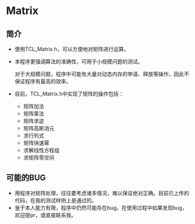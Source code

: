 # Matrix

## 简介

- 使用TCL_Matrix.h，可以方便地对矩阵进行运算。

- 本程序更强调算法的准确性，可用于小规模问题的测试。

  对于大规模问题，程序中可能有大量对动态内存的申请、释放等操作，因此不保证程序有最高的效率。

- 目前，TCL_Matrix.h中实现了矩阵的操作包括：

  - 矩阵加法
  - 矩阵乘法
  - 矩阵求逆
  - 矩阵高斯消元
  - 求行列式
  - 矩阵快速幂
  - 求解线性方程组
  - 求矩阵零空间

## 可能的BUG

- 用程序对矩阵处理，往往要考虑诸多情况，难以保证绝对正确。目前已上传的代码，在我的测试样例上是通过的。
- 鉴于本人能力有限，程序中仍然可能存在bug。在使用过程中如果发现bug，欢迎提pr，或直接联系我。

